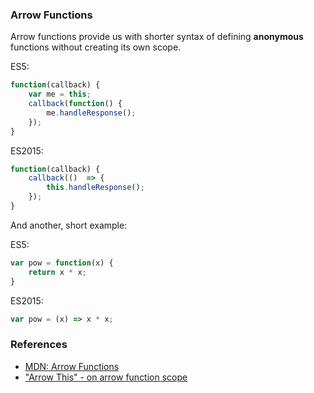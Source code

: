 ### Arrow Functions

Arrow functions provide us with shorter syntax of defining **anonymous** functions without creating its own scope.

ES5:

```javascript
function(callback) {
    var me = this;
    callback(function() {
        me.handleResponse();
    });
}
```

ES2015:

```javascript
function(callback) {
    callback(()  => {
        this.handleResponse();
    });
}
```

And another, short example:

ES5:

```javascript
var pow = function(x) {
    return x * x;
}
```

ES2015:

```javascript
var pow = (x) => x * x;
```

### References

- [MDN: Arrow Functions](https://developer.mozilla.org/en/docs/Web/JavaScript/Reference/Functions/Arrow_functions)
- ["Arrow This" - on arrow function scope](https://blog.getify.com/arrow-this/)
